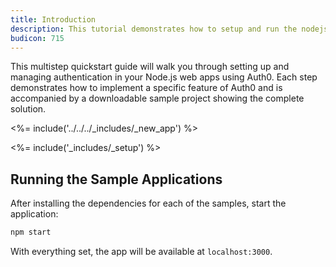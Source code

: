 ```yaml
---
title: Introduction
description: This tutorial demonstrates how to setup and run the nodejs webapp sample project provided by Auth0
budicon: 715
---
```


This multistep quickstart guide will walk you through setting up and managing authentication in your Node.js web apps using Auth0. Each step demonstrates how to implement a specific feature of Auth0 and is accompanied by a downloadable sample project showing the complete solution.

<%= include('../../../_includes/_new_app') %>

<%= include('_includes/_setup') %>

## Running the Sample Applications

After installing the dependencies for each of the samples, start the application:

```bash
npm start
```

With everything set, the app will be available at `localhost:3000`.
